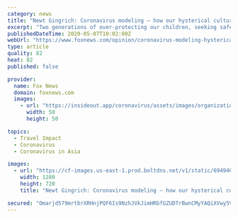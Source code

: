```yaml
---
category: news
title: "Newt Gingrich: Coronavirus modeling – how our hysterical culture led to this reaction to pandemic"
excerpt: "Two generations of over-protecting our children, seeking safe places, announcing “trigger warnings,” hyperventilating on social media, and having radio and TV starving for things to fill continuous 24/7 cycles have all built up to a crescendo of noise."
publishedDateTime: 2020-05-07T10:02:00Z
webUrl: "https://www.foxnews.com/opinion/coronavirus-modeling-hysterical-culture-pandemic-reaction-newt-gingrich"
type: article
quality: 82
heat: 82
published: false

provider:
  name: Fox News
  domain: foxnews.com
  images:
    - url: "https://insideout.app/coronavirus/assets/images/organizations/foxnews.com-50x50.jpg"
      width: 50
      height: 50

topics:
  - Travel Impact
  - Coronavirus
  - Coronavirus in Asia

images:
  - url: "https://cf-images.us-east-1.prod.boltdns.net/v1/static/694940094001/c96acce0-7b3f-407f-b70a-5f2836d0d884/b776bad4-7ce2-472a-bd0d-3884bfb1bbad/1280x720/match/image.jpg"
    width: 1280
    height: 720
    title: "Newt Gingrich: Coronavirus modeling – how our hysterical culture led to this reaction to pandemic"

secured: "Omarjd579mrtbrXRHnjPQF6Is9NzhJVkJimHRbfGZUDTrBwnCMyYAQiXVwy5VoJ7vt+1HIjz1rXDeP0ekY0gGOKV2mouk8jqKT1Pl1ur4KzdSA3rvpDG/6OE5Bq2z2Oh67/OzD/U0S2HJDhEzVKzAbJkvMZHkKfmrlqbL/EWrOiATjx95nfSbeC3ttibSC42IAelVKrRaHBzO5NojhNF4s8yNNnwkYnQnCeKt/wut9shd4uk6Gap/LFBg7aOUKHsfJtGICzpnDe/MObCTmHSsKqsvbG6BnK7DGzVzcFNLDsrhROL/3r3uyx7K5FJNgPp;kUdAJtD3Nlp0hhaQMvLwVw=="
---
```



